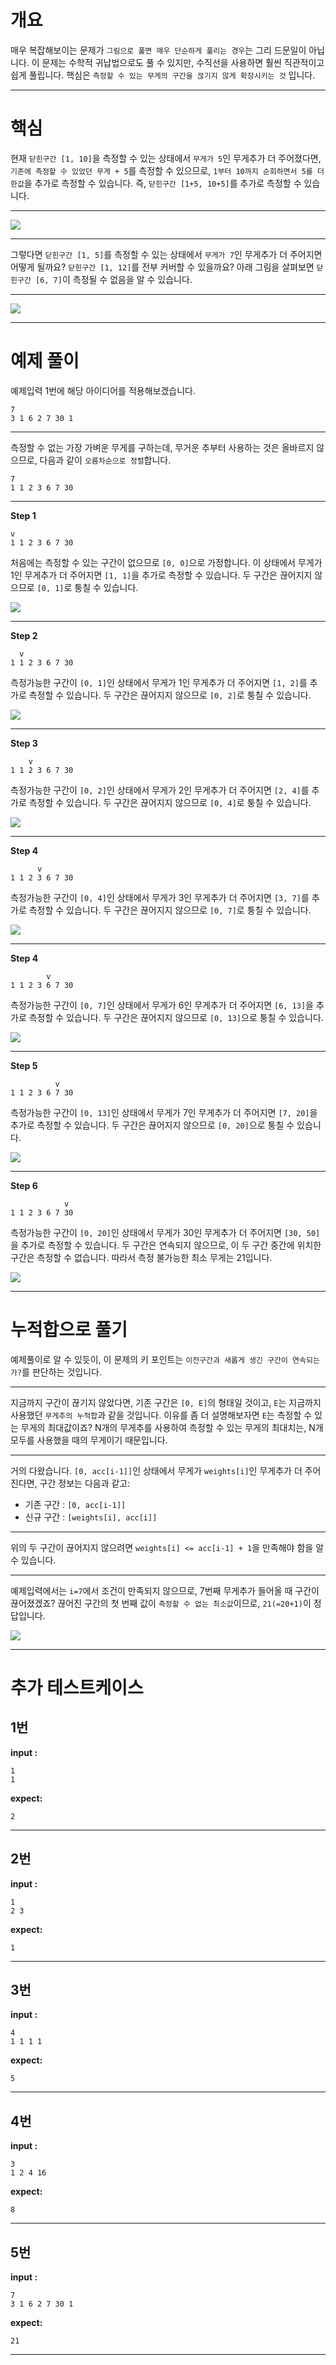 # 개요

매우 복잡해보이는 문제가 `그림으로 풀면 매우 단순하게 풀리는 경우`는 그리 드문일이 아닙니다. 이 문제는 수학적 귀납법으로도 풀 수 있지만, 수직선을 사용하면 훨씬 직관적이고 쉽게 풀립니다. 핵심은 `측정할 수 있는 무게의 구간을 끊기지 않게 확장시키는 것` 입니다.

---

# 핵심

현재 `닫힌구간 [1, 10]`을 측정할 수 있는 상태에서 `무게가 5`인 무게추가 더 주어졌다면, `기존에 측정할 수 있었던 무게 + 5`를 측정할 수 있으므로, `1부터 10까지 순회하면서 5를 더한값`을 추가로 측정할 수 있습니다. 즉, `닫힌구간 [1+5, 10+5]`를 추가로 측정할 수 있습니다.

---

![](./images/01.png)

---

그렇다면 `닫힌구간 [1, 5]`를 측정할 수 있는 상태에서 `무게가 7`인 무게추가 더 주어지면 어떻게 될까요? `닫힌구간 [1, 12]`를 전부 커버할 수 있을까요? 아래 그림을 살펴보면 `닫힌구간 [6, 7]`이 측정될 수 없음을 알 수 있습니다.

---

![](./images/02.png)

---

# 예제 풀이

예제입력 1번에 해당 아이디어를 적용해보겠습니다.

```text
7
3 1 6 2 7 30 1
```

---

측정할 수 없는 가장 가벼운 무게를 구하는데, 무거운 추부터 사용하는 것은 올바르지 않으므로, 다음과 같이 `오름차순으로 정렬`합니다.

```text
7
1 1 2 3 6 7 30
```

---

**Step 1**

```
v
1 1 2 3 6 7 30
```

처음에는 측정할 수 있는 구간이 없으므로 `[0, 0]`으로 가정합니다. 이 상태에서 무게가 1인 무게추가 더 주어지면 `[1, 1]`을 추가로 측정할 수 있습니다. 두 구간은 끊어지지 않으므로 `[0, 1]`로 퉁칠 수 있습니다.

![](./images/03.png)

---

**Step 2**

```
  v
1 1 2 3 6 7 30
```

측정가능한 구간이 `[0, 1]`인 상태에서 무게가 1인 무게추가 더 주어지면 `[1, 2]`를 추가로 측정할 수 있습니다. 두 구간은 끊어지지 않으므로 `[0, 2]`로 퉁칠 수 있습니다.

![](./images/04.png)

---

**Step 3**

```
    v
1 1 2 3 6 7 30
```

측정가능한 구간이 `[0, 2]`인 상태에서 무게가 2인 무게추가 더 주어지면 `[2, 4]`를 추가로 측정할 수 있습니다. 두 구간은 끊어지지 않으므로 `[0, 4]`로 퉁칠 수 있습니다.

![](./images/05.png)

---

**Step 4**

```
      v
1 1 2 3 6 7 30
```

측정가능한 구간이 `[0, 4]`인 상태에서 무게가 3인 무게추가 더 주어지면 `[3, 7]`를 추가로 측정할 수 있습니다. 두 구간은 끊어지지 않으므로 `[0, 7]`로 퉁칠 수 있습니다.

![](./images/06.png)

---

**Step 4**

```
        v
1 1 2 3 6 7 30
```

측정가능한 구간이 `[0, 7]`인 상태에서 무게가 6인 무게추가 더 주어지면 `[6, 13]`을 추가로 측정할 수 있습니다. 두 구간은 끊어지지 않으므로 `[0, 13]`으로 퉁칠 수 있습니다.

![](./images/07.png)

---

**Step 5**

```
          v
1 1 2 3 6 7 30
```

측정가능한 구간이 `[0, 13]`인 상태에서 무게가 7인 무게추가 더 주어지면 `[7, 20]`을 추가로 측정할 수 있습니다. 두 구간은 끊어지지 않으므로 `[0, 20]`으로 퉁칠 수 있습니다.

![](./images/08.png)

---

**Step 6**

```
            v
1 1 2 3 6 7 30
```

측정가능한 구간이 `[0, 20]`인 상태에서 무게가 30인 무게추가 더 주어지면 `[30, 50]`을 추가로 측정할 수 있습니다. 두 구간은 연속되지 않으므로, 이 두 구간 중간에 위치한 구간은 측정할 수 없습니다. 따라서 측정 불가능한 최소 무게는 21입니다.

![](./images/09.png)

---

# 누적합으로 풀기

예제풀이로 알 수 있듯이, 이 문제의 키 포인트는 `이전구간과 새롭게 생긴 구간이 연속되는가?`를 판단하는 것입니다.

---

지금까지 구간이 끊기지 않았다면, 기존 구간은 `[0, E]`의 형태일 것이고, `E`는 지금까지 사용했던 `무게추의 누적합`과 같을 것입니다. 이유를 좀 더 설명해보자면 `E`는 측정할 수 있는 무게의 최대값이죠? N개의 무게추를 사용하여 측정할 수 있는 무게의 최대치는, N개 모두를 사용했을 때의 무게이기 때문입니다.

---

거의 다왔습니다. `[0, acc[i-1]]`인 상태에서 무게가 `weights[i]`인 무게추가 더 주어진다면, 구간 정보는 다음과 같고:

-   기존 구간 : `[0, acc[i-1]]`
-   신규 구간 : `[weights[i], acc[i]]`

---

위의 두 구간이 끊어지지 않으려면 `weights[i] <= acc[i-1] + 1`을 만족해야 함을 알 수 있습니다.

---

예제입력에서는 `i=7`에서 조건이 만족되지 않으므로, 7번째 무게추가 들어올 때 구간이 끊어졌겠죠? 끊어진 구간의 첫 번째 값이 `측정할 수 없는 최소값`이므로, `21(=20+1)`이 정답입니다.

![](./images/10.png)

---

# 추가 테스트케이스

## 1번

**input :**

```text
1
1
```

**expect:**

```text
2
```

---

## 2번

**input :**

```text
1
2 3
```

**expect:**

```text
1
```

---

## 3번

**input :**

```text
4
1 1 1 1
```

**expect:**

```text
5
```

---

## 4번

**input :**

```text
3
1 2 4 16
```

**expect:**

```text
8
```

---

## 5번

**input :**

```text
7
3 1 6 2 7 30 1
```

**expect:**

```text
21
```

---
